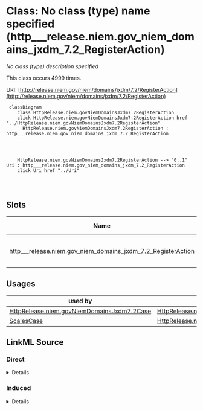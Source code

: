 

# Class: No class (type) name specified (http___release.niem.gov_niem_domains_jxdm_7.2_RegisterAction)


_No class (type) description specified_






This class occurs 4999 times.


URI: [http://release.niem.gov/niem/domains/jxdm/7.2/RegisterAction](http://release.niem.gov/niem/domains/jxdm/7.2/RegisterAction)






```mermaid
 classDiagram
    class HttpRelease.niem.govNiemDomainsJxdm7.2RegisterAction
    click HttpRelease.niem.govNiemDomainsJxdm7.2RegisterAction href "../HttpRelease.niem.govNiemDomainsJxdm7.2RegisterAction"
      HttpRelease.niem.govNiemDomainsJxdm7.2RegisterAction : http___release.niem.gov_niem_domains_jxdm_7.2_RegisterAction
        
          
    
    
    HttpRelease.niem.govNiemDomainsJxdm7.2RegisterAction --> "0..1" Uri : http___release.niem.gov_niem_domains_jxdm_7.2_RegisterAction
    click Uri href "../Uri"

        
      
```




<!-- no inheritance hierarchy -->


## Slots

| Name | Cardinality and Range | Description | Inheritance | Occurrences |
| ---  | --- | --- | --- | --- |
| [http___release.niem.gov_niem_domains_jxdm_7.2_RegisterAction](../slots/http___release.niem.gov_niem_domains_jxdm_7.2_RegisterAction.md) | 0..1 <br/> [xsd:anyURI](http://www.w3.org/2001/XMLSchema#anyURI) | No slot (predicate) description specified <br/>  | direct | 182022 |





## Usages

| used by | used in | type | used |
| ---  | --- | --- | --- |
| [HttpRelease.niem.govNiemDomainsJxdm7.2Case](../classes/HttpRelease.niem.govNiemDomainsJxdm7.2Case.md) | [HttpRelease.niem.govNiemDomainsJxdm7.2RegisterOfActions](../classes/HttpRelease.niem.govNiemDomainsJxdm7.2RegisterOfActions.md) | any_of[range] | [HttpRelease.niem.govNiemDomainsJxdm7.2RegisterAction](../classes/HttpRelease.niem.govNiemDomainsJxdm7.2RegisterAction.md) |
| [ScalesCase](../classes/ScalesCase.md) | [HttpRelease.niem.govNiemDomainsJxdm7.2RegisterOfActions](../classes/HttpRelease.niem.govNiemDomainsJxdm7.2RegisterOfActions.md) | any_of[range] | [HttpRelease.niem.govNiemDomainsJxdm7.2RegisterAction](../classes/HttpRelease.niem.govNiemDomainsJxdm7.2RegisterAction.md) |











## LinkML Source

<!-- TODO: investigate https://stackoverflow.com/questions/37606292/how-to-create-tabbed-code-blocks-in-mkdocs-or-sphinx -->

### Direct

<details>

```yaml
name: http___release.niem.gov_niem_domains_jxdm_7.2_RegisterAction
conforms_to: No schema conformance document specified
annotations:
  count:
    tag: count
    value: 4999
description: No class (type) description specified
title: No class (type) name specified
from_schema: scales-kg
rank: 1000
slots:
- http___release.niem.gov_niem_domains_jxdm_7.2_RegisterAction
slot_usage:
  http___release.niem.gov_niem_domains_jxdm_7.2_RegisterAction:
    name: http___release.niem.gov_niem_domains_jxdm_7.2_RegisterAction
    annotations:
      uri:
        tag: uri
        value: 182022
class_uri: http://release.niem.gov/niem/domains/jxdm/7.2/RegisterAction

```
</details>

### Induced

<details>

```yaml
name: http___release.niem.gov_niem_domains_jxdm_7.2_RegisterAction
conforms_to: No schema conformance document specified
annotations:
  count:
    tag: count
    value: 4999
description: No class (type) description specified
title: No class (type) name specified
from_schema: scales-kg
rank: 1000
slot_usage:
  http___release.niem.gov_niem_domains_jxdm_7.2_RegisterAction:
    name: http___release.niem.gov_niem_domains_jxdm_7.2_RegisterAction
    annotations:
      uri:
        tag: uri
        value: 182022
attributes:
  http___release.niem.gov_niem_domains_jxdm_7.2_RegisterAction:
    name: http___release.niem.gov_niem_domains_jxdm_7.2_RegisterAction
    annotations:
      uri:
        tag: uri
        value: 182022
    description: No slot (predicate) description specified
    examples:
    - object:
        example_object: scales:/DocketEntry/casd;;3:16-cv-01644_de0
        example_object_type: uri
        example_predicate: http://release.niem.gov/niem/domains/jxdm/7.2/RegisterAction
        example_subject: scales:/DocketTable/casd;;3:16-cv-01644
        example_subject_type: http___release.niem.gov_niem_domains_jxdm_7.2_RegisterAction
    - object:
        example_object: scales:/DocketEntry/casd;;3:16-cv-01644_de0
        example_object_type: uri
        example_predicate: http://release.niem.gov/niem/domains/jxdm/7.2/RegisterAction
        example_subject: scales:/DocketTable/casd;;3:16-cv-01644
        example_subject_type: http___release.niem.gov_niem_domains_jxdm_7.2_RegisterOfActions
    from_schema: scales-kg
    rank: 1000
    slot_uri: http://release.niem.gov/niem/domains/jxdm/7.2/RegisterAction
    alias: http___release.niem.gov_niem_domains_jxdm_7.2_RegisterAction
    owner: http___release.niem.gov_niem_domains_jxdm_7.2_RegisterAction
    domain_of:
    - http___release.niem.gov_niem_domains_jxdm_7.2_RegisterAction
    - http___release.niem.gov_niem_domains_jxdm_7.2_RegisterOfActions
    range: uri
class_uri: http://release.niem.gov/niem/domains/jxdm/7.2/RegisterAction

```
</details>